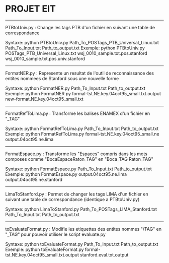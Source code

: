 # PROJET EIT

***********************************

PTBtoUniv.py : Change les tags PTB d'un fichier en suivant une table de correspondance

Syntaxe: python PTBtoUniv.py Path_To_POSTags_PTB_Universal_Linux.txt Path_To_Input.txt Path_to_output.txt
Exemple: python PTBtoUniv.py POSTags_PTB_Universal_Linux.txt wsj_0010_sample.txt.pos.stanford wsj_0010_sample.txt.pos.univ.stanford

***********************************

FormatNER.py : Represente un resultat de l'outil de reconnaissance des entites nommees de Stanford sous une nouvelle forme

Syntaxe: python FormatNER.py Path_To_Input.txt Path_to_output.txt
Exemple: python FormatNER.py formal-tst.NE.key.04oct95_small.txt.output new-format.NE.key.04oct95_small.txt

***********************************

FormatRefToLima.py : Transforme les balises ENAMEX d'un fichier en "\_TAG"

Syntaxe: python FormatRefToLima.py Path_To_Input.txt Path_to_output.txt
Exemple: python FormatRefToLima.py formal-tst.NE.key.04oct95_small.ne output.04oct95.ne.lima

***********************************

FormatEspace.py : Transforme les "Espaces" compris dans les mots composes comme "BocaEspaceRaton_TAG" en "Boca_TAG Raton_TAG"

Syntaxe: python FormatEspace.py Path_To_Input.txt Path_to_output.txt
Exemple: python FormatEspace.py output.04oct95.ne.lima output.04oct95.ne.stanford

***********************************

LimaToStanford.py : Permet de changer les tags LIMA d'un fichier en suivant une table de correspondance (identique a PTBtoUniv.py)

Syntaxe: python LimaToStanford.py Path_To_POSTags_LIMA_Stanford.txt Path_To_Input.txt Path_to_output.txt

***********************************

toEvaluateFormat.py : Modifie les etiquettes des entites nommes "/TAG" en "\_TAG" pour pouvoir utiliser le script evaluate.py

Syntaxe: python toEvaluateFormat.py Path_To_Input.txt Path_to_output.txt
Exemple: python toEvaluateFormat.py formal-tst.NE.key.04oct95_small.txt.output stanford.eval.txt.output
